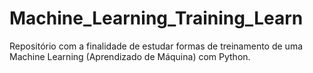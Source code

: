 # Machine_Learning_Training_Learn
Repositório com a finalidade de estudar formas de treinamento de uma Machine Learning (Aprendizado de Máquina) com Python.
